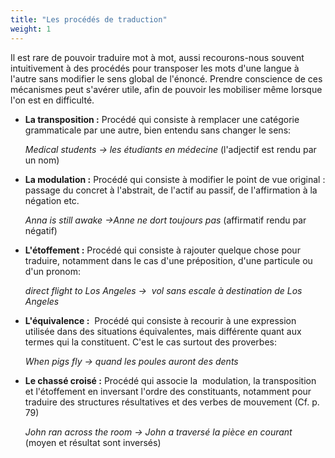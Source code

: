 ```yaml
---
title: "Les procédés de traduction"
weight: 1
---
```


Il est rare de pouvoir traduire mot à mot, aussi recourons-nous souvent intuitivement à des procédés pour transposer les mots d'une langue à l'autre sans modifier le sens global de l'énoncé. Prendre conscience de ces mécanismes peut s'avérer utile, afin de pouvoir les mobiliser même lorsque l'on est en difficulté.

- **La transposition :** Procédé qui consiste à remplacer une catégorie grammaticale par une autre, bien entendu sans changer le sens:

    *Medical students* *→ les étudiants en médecine* (l'adjectif est rendu par un nom)

- **La modulation :** Procédé qui consiste à modifier le point de vue original : passage du concret à l'abstrait, de l'actif au passif, de l'affirmation à la négation etc.

    *Anna is still awake* *→Anne ne dort toujours pas* (affirmatif rendu par négatif)

- **L'étoffement :** Procédé qui consiste à rajouter quelque chose pour traduire, notamment dans le cas d'une préposition, d'une particule ou d'un pronom:

    *direct flight to Los Angeles* *→  vol sans escale à destination de Los Angeles*

- **L'équivalence :**  Procédé qui consiste à recourir à une expression utilisée dans des situations équivalentes, mais différente quant aux termes qui la constituent. C'est le cas surtout des proverbes:

    *When pigs fly* *→ quand les poules auront des dents*

- **Le chassé croisé :** Procédé qui associe la  modulation, la transposition et l'étoffement en inversant l'ordre des constituants, notamment pour traduire des structures résultatives et des verbes de mouvement (Cf. p. 79)

    *John ran across the room* *→ John a traversé la pièce en courant* (moyen et résultat sont inversés)
